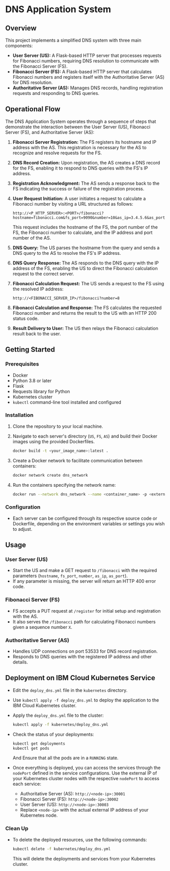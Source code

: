 # DNS Application System

## Overview

This project implements a simplified DNS system with three main components:

- **User Server (US):** A Flask-based HTTP server that processes requests for Fibonacci numbers, requiring DNS resolution to communicate with the Fibonacci Server (FS).
- **Fibonacci Server (FS):** A Flask-based HTTP server that calculates Fibonacci numbers and registers itself with the Authoritative Server (AS) for DNS resolution.
- **Authoritative Server (AS):** Manages DNS records, handling registration requests and responding to DNS queries.

## Operational Flow

The DNS Application System operates through a sequence of steps that demonstrate the interaction between the User Server (US), Fibonacci Server (FS), and Authoritative Server (AS):

1. **Fibonacci Server Registration:** The FS registers its hostname and IP address with the AS. This registration is necessary for the AS to recognize and resolve requests for the FS.

2. **DNS Record Creation:** Upon registration, the AS creates a DNS record for the FS, enabling it to respond to DNS queries with the FS's IP address.

3. **Registration Acknowledgment:** The AS sends a response back to the FS indicating the success or failure of the registration process.

4. **User Request Initiation:** A user initiates a request to calculate a Fibonacci number by visiting a URL structured as follows:

   ```
   http://<P_HTTP_SERVER>:<PORT>/fibonacci?hostname=fibonacci.com&fs_port=9090&number=10&as_ip=3.4.5.6&as_port=53533
   ```

   This request includes the hostname of the FS, the port number of the FS, the Fibonacci number to calculate, and the IP address and port number of the AS.

5. **DNS Query:** The US parses the hostname from the query and sends a DNS query to the AS to resolve the FS's IP address.

6. **DNS Query Response:** The AS responds to the DNS query with the IP address of the FS, enabling the US to direct the Fibonacci calculation request to the correct server.

7. **Fibonacci Calculation Request:** The US sends a request to the FS using the resolved IP address:

   ```
   http://<FIBONACCI_SERVER_IP>/fibonacci?number=8
   ```

8. **Fibonacci Calculation and Response:** The FS calculates the requested Fibonacci number and returns the result to the US with an HTTP 200 status code.

9. **Result Delivery to User:** The US then relays the Fibonacci calculation result back to the user.

## Getting Started

### Prerequisites

- Docker
- Python 3.8 or later
- Flask
- Requests library for Python
- Kubernetes cluster
- `kubectl` command-line tool installed and configured

### Installation

1. Clone the repository to your local machine.
2. Navigate to each server's directory (`US`, `FS`, `AS`) and build their Docker images using the provided Dockerfiles.

   ```sh
   docker build -t <your_image_name>:latest .
   ```

3. Create a Docker network to facilitate communication between containers:

   ```sh
   docker network create dns_network
   ```

4. Run the containers specifying the network name:

   ```sh
   docker run --network dns_network --name <container_name> -p <external_port>:<internal_port> -d <your_image_name>:latest
   ```

### Configuration

- Each server can be configured through its respective source code or Dockerfile, depending on the environment variables or settings you wish to adjust.

## Usage

### User Server (US)

- Start the US and make a GET request to `/fibonacci` with the required parameters (`hostname`, `fs_port`, `number`, `as_ip`, `as_port`).
- If any parameter is missing, the server will return an HTTP 400 error code.

### Fibonacci Server (FS)

- FS accepts a PUT request at `/register` for initial setup and registration with the AS.
- It also serves the `/fibonacci` path for calculating Fibonacci numbers given a sequence number `X`.

### Authoritative Server (AS)

- Handles UDP connections on port 53533 for DNS record registration.
- Responds to DNS queries with the registered IP address and other details.

## Deployment on IBM Cloud Kubernetes Service

- Edit the `deploy_dns.yml` file in the `kubernetes` directory.
- Use `kubectl apply -f deploy_dns.yml` to deploy the application to the IBM Cloud Kubernetes cluster.
- Apply the `deploy_dns.yml` file to the cluster:

   ```sh
   kubectl apply -f kubernetes/deploy_dns.yml
   ```

- Check the status of your deployments:

   ```sh
   kubectl get deployments
   kubectl get pods
   ```

   And Ensure that all the pods are in a `RUNNING` state.

- Once everything is deployed, you can access the services through the `nodePort` defined in the service configurations. Use the external IP of your Kubernetes cluster nodes with the respective `nodePort` to access each service:
  - Authoritative Server (AS): `http://<node-ip>:30001`
  - Fibonacci Server (FS): `http://<node-ip>:30002`
  - User Server (US): `http://<node-ip>:30003`
  - Replace `<node-ip>` with the actual external IP address of your Kubernetes node.

### Clean Up

- To delete the deployed resources, use the following commands:

   ```sh
   kubectl delete -f kubernetes/deploy_dns.yml
   ```

   This will delete the deployments and services from your Kubernetes cluster.
